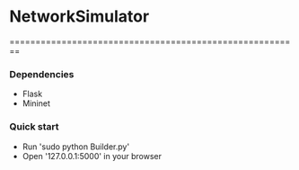 # NetworkSimulator
========================================================
### Dependencies
* Flask
* Mininet
### Quick start
* Run 'sudo python Builder.py'
* Open '127.0.0.1:5000' in your browser

